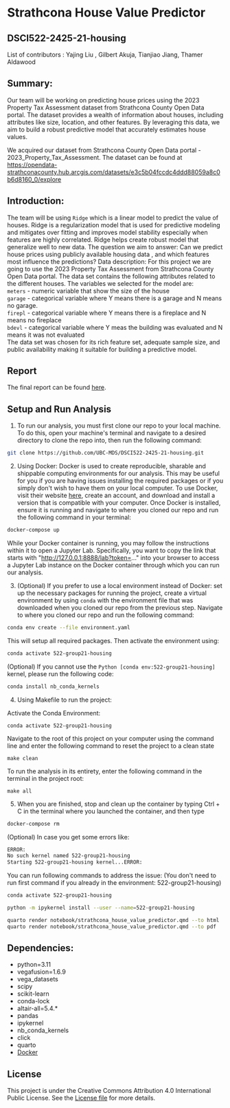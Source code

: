 # Strathcona House Value Predictor
## DSCI522-2425-21-housing

List of contributors : Yajing Liu , Gilbert Akuja, Tianjiao Jiang, Thamer Aldawood 

## Summary: 

Our team will be working on predicting house prices using the 2023 Property Tax Assessment dataset from Strathcona County Open Data portal. The dataset provides a wealth of information about houses, including attributes like size, location, and other features. By leveraging this data, we aim to build a robust predictive model that accurately estimates house values.

We acquired our dataset from Strathcona County Open Data portal - 2023_Property_Tax_Assessment. The dataset can be found at 
https://opendata-strathconacounty.hub.arcgis.com/datasets/e3c5b04fccdc4ddd88059a8c0b6d8160_0/explore

## Introduction:

The team will be using `Ridge` which is a linear model to predict the value of houses. Ridge is a regularization model that is used for predictive modeling and mitigates over fitting and improves model stability especially when features are highly correlated. Ridge helps create robust model that generalize well to new data.
The question we aim to answer: Can we predict house prices using publicly available housing data , and which features most influence the predictions?
Data description: For this project we are going to use the  2023 Property Tax Assessment from Strathcona County Open Data portal. The data set contains the following attributes related to the different houses. The variables we selected for the model are: <br>
                `meters` - numeric variable that show the size of the house <br>
                `garage` - categorical variable where Y means there is a garage and N means no garage. <br>
                `firepl` - categorical variable where Y means there is a fireplace and N means no fireplace<br>
                `bdevl` - categorical variable where Y meas the building was evaluated and N means it was not evaluated<br>
The data set was chosen for its rich feature set, adequate sample size, and public availability making it suitable for building a predictive model.

## Report
The final report can be found
[here](https://github.com/UBC-MDS/DSCI522-2425-21-housing/blob/main/notebook/strathcona_house_value_predictor.html).

## Setup and Run Analysis
1. To run our analysis, you must first clone our repo to your local machine. To do this, open your machine's terminal and navigate to a desired directory to clone the repo into, then run the following command:
```bash
git clone https://github.com/UBC-MDS/DSCI522-2425-21-housing.git
```

2. Using Docker:
Docker is used to create reproducible, sharable and shippable computing environments for our analysis. This may be useful for you if you are having issues installing the required packages or if you simply don't wish to have them on your local computer.
To use Docker, visit their website [here](https://www.docker.com/), create an account, and download and install a version that is compatible with your computer. 
Once Docker is installed, ensure it is running and navigate to where you cloned our repo and run the following command in your terminal:
```bash
docker-compose up
```
While your Docker container is running, you may follow the instructions within it to open a Jupyter Lab. Specifically, you want to copy the link that starts with "http://127.0.0.1:8888/lab?token=..." into your browser to access a Jupyter Lab instance on the Docker container through which you can run our analysis.

3. (Optional) If you prefer to use a local environment instead of Docker: 
set up the necessary packages for running the project, create a virtual environment by using `conda` with the environment file that was downloaded when you cloned our repo from the previous step. Navigate to where you cloned our repo and run the following command:
```bash
conda env create --file environment.yaml
```
This will setup all required packages.
Then activate the environment using:
```bash
conda activate 522-group21-housing
```
(Optional) If you cannot use the `Python [conda env:522-group21-housing]` kernel, please run the following code:
```bash
conda install nb_conda_kernels
```

4. Using Makefile to run the project:

Activate the Conda Environment:
```
conda activate 522-group21-housing
```
Navigate to the root of this project on your computer using the command line and enter the following command to reset the project to a clean state
```
make clean
```
To run the analysis in its entirety, enter the following command in the terminal in the project root:
```
make all
```

5. When you are finished, stop and clean up the container by typing Ctrl + C in the terminal where you launched the container, and then type
```bash
docker-compose rm
```
(Optional)
In case you get some errors like:
```bash
ERROR: 
No such kernel named 522-group21-housing
Starting 522-group21-housing kernel...ERROR:
```
You can run following commands to address the issue:
(You don't need to run first command if you already in the environment: 522-group21-housing)
```bash
conda activate 522-group21-housing

python -m ipykernel install --user --name=522-group21-housing

quarto render notebook/strathcona_house_value_predictor.qmd --to html
quarto render notebook/strathcona_house_value_predictor.qmd --to pdf
```


## Dependencies:
  - python=3.11
  - vegafusion=1.6.9
  - vega_datasets
  - scipy
  - scikit-learn
  - conda-lock
  - altair-all=5.4.*
  - pandas
  - ipykernel
  - nb_conda_kernels
  - click
  - quarto
  - [Docker](https://www.docker.com/) 


## License
This project is under the Creative Commons Attribution 4.0 International Public License. See the [License file](https://github.com/UBC-MDS/DSCI522-2425-21-housing/blob/main/LICENSE.md) for more details.
 
